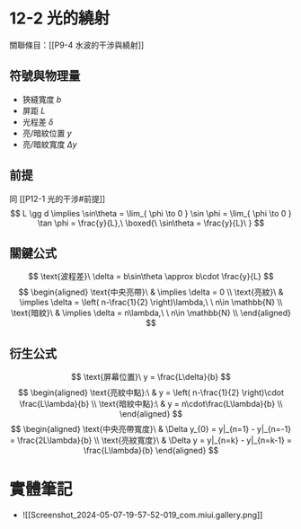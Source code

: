 # 12-2 光的繞射
關聯條目：[[P9-4 水波的干涉與繞射]]
## 符號與物理量
- 狹縫寬度 $b$
- 屏距 $L$
- 光程差 $\delta$
- 亮/暗紋位置 $y$
- 亮/暗紋寬度 $\Delta y$
## 前提
同 [[P12-1 光的干涉#前提]]
$$
L \gg d \implies \sin\theta = \lim_{ \phi \to 0 } \sin \phi = \lim_{ \phi \to 0 } \tan \phi = \frac{y}{L},\ \boxed{\ \sin\theta = \frac{y}{L}\ }
$$
## 關鍵公式
$$
\text{波程差}\ \delta = b\sin\theta \approx b\cdot \frac{y}{L}
$$
$$
\begin{aligned} 
\text{中央亮帶}\ & \implies \delta = 0 \\
\text{亮紋}\ &  \implies \delta = \left( n-\frac{1}{2} \right)\lambda,\ \ n\in \mathbb{N} \\
\text{暗紋}\ &  \implies \delta = n\lambda,\ \ n\in \mathbb{N} \\
\end{aligned}
$$
## 衍生公式
$$
\text{屏幕位置}\ y = \frac{L\delta}{b}
$$
$$
\begin{aligned} 
\text{亮紋中點}:\  &  y = \left( n-\frac{1}{2} \right)\cdot \frac{L\lambda}{b} \\
\text{暗紋中點}:\  &  y = n\cdot\frac{L\lambda}{b} \\
\end{aligned}
$$
$$
\begin{aligned}
\text{中央亮帶寬度}\ &  \Delta y_{0} = y|_{n=1} - y|_{n=-1} = \frac{2L\lambda}{b} \\
\text{亮紋寬度}\ & \Delta y = y|_{n=k} - y|_{n=k-1} = \frac{L\lambda}{b}
\end{aligned}
$$
# 實體筆記
- ![[Screenshot_2024-05-07-19-57-52-019_com.miui.gallery.png]]